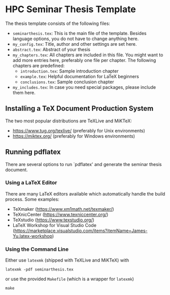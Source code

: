 # HPC Seminar Thesis Template
The thesis template consists of the following files:
- `seminarthesis.tex`: This is the main file of the template. Besides language options, you do not have to change anything here.
- `my_config.tex`: Title, author and other settings are set here.
- `abstract.tex`: Abstract of your thesis
- `my_chapters.tex`: All chapters are included in this file. You might want to add more entries here, preferably one file per chapter. The following chapters are predefined:
    - `introduction.tex`: Sample introduction chapter
    - `example.tex`: Helpful documentation for LaTeX beginners
    - `conclusions.tex`: Sample conclusion chapter
- `my_includes.tex`: In case you need special packages, please include them here.


## Installing a TeX Document Production System
The two most popular distributions are TeXLive and MiKTeX:
- https://www.tug.org/texlive/ (preferably for Unix environments)
- https://miktex.org/ (preferably for Windows environments)


## Running pdflatex
There are several options to run `pdflatex' and generate the seminar thesis document.

### Using a LaTeX Editor
There are many LaTeX editors available which automatically handle the build process. Some examples:
- TeXmaker (https://www.xm1math.net/texmaker/)
- TeXnicCenter (https://www.texniccenter.org/)
- TeXstudio (https://www.texstudio.org/)
- LaTeX Workshop for Visual Studio Code (https://marketplace.visualstudio.com/items?itemName=James-Yu.latex-workshop)

### Using the Command Line
Either use `latexmk` (shipped with TeXLive and MiKTeX) with
```
latexmk -pdf seminarthesis.tex
``` 
or use the provided `Makefile` (which is a wrapper for `latexmk`)
```
make
```